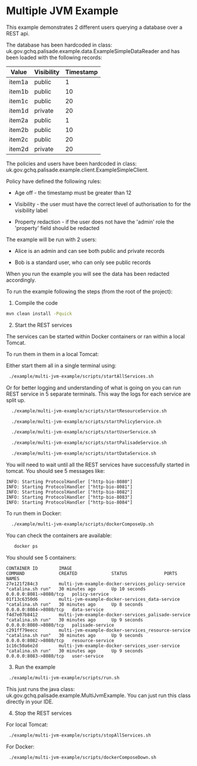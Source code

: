 # Multiple JVM Example

This example demonstrates 2 different users querying a database over a REST api. 

The database has been hardcoded in class: uk.gov.gchq.palisade.example.data.ExampleSimpleDataReader and has been loaded with the following records:

| Value         | Visibility           | Timestamp  |
| ------------- | -------------------- | ---------- |
|  item1a       |   public             | 1          |
|  item1b       |   public             | 10         |
|  item1c       |   public             | 20         |
|  item1d       |   private            | 20         |
|  item2a       |   public             | 1          |
|  item2b       |   public             | 10         |
|  item2c       |   public             | 20         |
|  item2d       |   private            | 20         |


The policies and users have been hardcoded in class: uk.gov.gchq.palisade.example.client.ExampleSimpleClient.

Policy have defined the following rules:

- Age off - the timestamp must be greater than 12

- Visibility - the user must have the correct level of authorisation to for the visibility label

- Property redaction - if the user does not have the 'admin' role the 'property' field should be redacted
  
The example will be run with 2 users:

- Alice is an admin and can see both public and private records

- Bob is a standard user, who can only see public records

When you run the example you will see the data has been redacted accordingly.

To run the example following the steps (from the root of the project):

1. Compile the code
```bash
mvn clean install -Pquick
```

2. Start the REST services

The services can be started within Docker containers or ran within a local Tomcat.

To run them in them in a local Tomcat:

Either start them all in a single terminal using:
```bash
 ./example/multi-jvm-example/scripts/startAllServices.sh
```
 Or for better logging and understanding of what is going on you can 
 run REST service in 5 separate terminals. This way the logs for each 
 service are split up.
```bash
  ./example/multi-jvm-example/scripts/startResourceService.sh
```
```bash
  ./example/multi-jvm-example/scripts/startPolicyService.sh
```
```bash
  ./example/multi-jvm-example/scripts/startUserService.sh
```
```bash
  ./example/multi-jvm-example/scripts/startPalisadeService.sh
```
```bash
  ./example/multi-jvm-example/scripts/startDataService.sh
```
You will need to wait until all the REST services have successfully started in tomcat. 
You should see 5 messages like:
```
INFO: Starting ProtocolHandler ["http-bio-8080"]
INFO: Starting ProtocolHandler ["http-bio-8081"]
INFO: Starting ProtocolHandler ["http-bio-8082"]
INFO: Starting ProtocolHandler ["http-bio-8083"]
INFO: Starting ProtocolHandler ["http-bio-8084"]
```

To run them in Docker:

```bash
  ./example/multi-jvm-example/scripts/dockerComposeUp.sh
```

You can check the containers are available:

```bash
   docker ps
```

You should see 5 containers:

```
CONTAINER ID        IMAGE                                                COMMAND             CREATED             STATUS              PORTS                    NAMES
27e121f284c3        multi-jvm-example-docker-services_policy-service     "catalina.sh run"   30 minutes ago      Up 10 seconds       0.0.0.0:8081->8080/tcp   policy-service
01f13c6350d6        multi-jvm-example-docker-services_data-service       "catalina.sh run"   30 minutes ago      Up 8 seconds        0.0.0.0:8084->8080/tcp   data-service
f4d7e07b8412        multi-jvm-example-docker-services_palisade-service   "catalina.sh run"   30 minutes ago      Up 9 seconds        0.0.0.0:8080->8080/tcp   palisade-service
c291ff79eecc        multi-jvm-example-docker-services_resource-service   "catalina.sh run"   30 minutes ago      Up 9 seconds        0.0.0.0:8082->8080/tcp   resource-service
1c16c50a6e2d        multi-jvm-example-docker-services_user-service       "catalina.sh run"   30 minutes ago      Up 9 seconds        0.0.0.0:8083->8080/tcp   user-service
```

3. Run the example

```bash 
 ./example/multi-jvm-example/scripts/run.sh
```

This just runs the java class: uk.gov.gchq.palisade.example.MultiJvmExample. You can just run this class directly in your IDE.

4. Stop the REST services

For local Tomcat:

```bash
 ./example/multi-jvm-example/scripts/stopAllServices.sh
```

For Docker:

```bash
 ./example/multi-jvm-example/scripts/dockerComposeDown.sh
```
